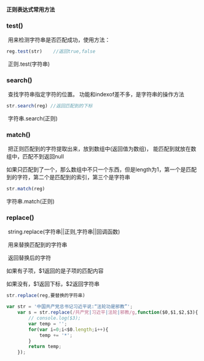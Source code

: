 #### 正则表达式常用方法



### test()

​	用来检测字符串是否匹配成功，使用方法：

```javascript
reg.test(str)    //返回true,false
```

​	正则.test(字符串)



### search()

​	查找字符串指定字符的位置。 功能和indexof差不多，是字符串的操作方法

```javascript
str.search(reg) //返回匹配到的下标
```

​	字符串.search(正则)



### match()

​	把正则匹配到的字符提取出来，放到数组中(返回值为数组)， 能匹配到就放在数组中，匹配不到返回null

​	如果只匹配到了一个，那么数组中不只一个东西，但是length为1，第一个是匹配到的字符，第二个是匹配到的索引，第三个是字符串



```javascript
str.match(reg)
```

字符串.match(正则)



### replace()

​	string.replace(字符串||正则,字符串||回调函数)

​	用来替换匹配到的字符串

​	返回替换后的字符



如果有子项，$1返回的是子项的匹配内容

如果没有，$1返回下标，\$2返回字符串

```javascript
str.replace(reg,要替换的字符串)

var str = '中国共产党总书记习近平说:“法轮功是邪教”';
    var s = str.replace(/共产党|习近平|法轮|邪教/g,function($0,$1,$2,$3){
        // console.log($3);
        var temp = ''; 
        for(var i=0;i<$0.length;i++){
            temp += '*';
        }
        return temp;
    });
```


